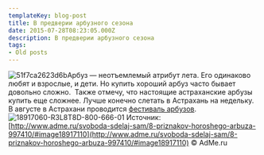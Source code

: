 ```yaml
---
templateKey: blog-post
title: В предверии арбузного сезона
date: 2015-07-28T08:23:05.000Z
description: В предверии арбузного сезона
tags:
- Old posts
---
```


![51f7ca2623d6b](/img/fe676ed5-a4cf-4d57-b31e-51f7a728079b.jpg)Арбуз — неотъемлемый атрибут лета. Его одинаково любят и взрослые, и дети. Но купить хороший арбуз часто бывает довольно сложно.  Также отмечу, что настоящие астраханские арбузы купить еще сложнее. Лучше конечно слетать в Астрахань на недельку. В августе в Астрахани проводится [фестиваль арбузов](http://redigo.ru/visitastrakhan/what2do/events/1029).  ![18917060-R3L8T8D-800-666-01](fc1fd490-ef25-4b7e-9fe7-a898c1791441.jpg) Источник: [http://www.adme.ru/svoboda-sdelaj-sam/8-priznakov-horoshego-arbuza-997410/#image18917110](http://www.adme.ru/svoboda-sdelaj-sam/8-priznakov-horoshego-arbuza-997410/#image18917110) © AdMe.ru